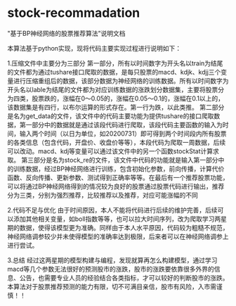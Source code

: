 # stock-recommadation
"基于BP神经网络的股票推荐算法”说明文档

本算法基于python实现，现将代码主要实现过程进行说明如下：

1.压缩文件中主要分为三部分
第一部分，所有以时间数字为开头名以train为结尾的文件都为通过tushare接口爬取的数据，是每只股票的macd、kdjk、kdjj三个变量进行压缩重组后的数据，该部分数据为神经网络的训练数据。所有以时间数字为开头名以lable为结尾的文件都为对应训练数据的涨跌划分数据集，主要将股票分为四类，股票跌的，涨幅在0～0.05的，涨幅在0.05～0.1的，涨幅在0.1以上的，该数据集是有四行，以布尔运算的形式存在。第一行为跌，以此类推。
第二部分是名为get_data的文件，该文件中的代码主要功能为提供tushare的接口爬取数据，第一部分中的数据就是通过该段代码进行爬取，该段代码主要函数的输入为时间，输入两个时间（以日为单位，如20200731）即可得到两个时间段内所有股票的各类信息（包含代码，开盘价、收盘价等等），本段代码为爬取一周数据，后续可以改动。macd、kdj等变量可以通过该文件中的另一个函数stockStat计算求取。
第三部分是名为stock_re的文件，该文件中代码的功能就是输入第一部分中的训练数据，经过BP神经网络进行训练，包含初始化参数，前向传播，计算代价函数、反向传播、更新参数、测试得到正确率等等。在最后有一个推荐股票功能，可以将通过BP神经网络得到的情况较为良好的股票通过股票代码进行输出，推荐分为三类，分别为强烈推荐，比较推荐以及推荐，对应可能涨幅的不同

2.代码不足与优化
由于时间原因，本人不能将代码进行后续的维护完善，后续可以添加其他相关变量，如boll指数等等，也可以拉大时间序列，改为爬取学习两星期的数据，使得该模型更为准确。同样由于本人水平原因，代码较为粗糙不规范，神经网络调参较少并未使得模型的准确率达到极限，后来者可以在神经网络调参上进行尝试。

3.总结
经过这两星期的模型构建与编程，发现就算再怎么构建模型，通过学习macd等几个参数无法很好的预测股市的涨跌，股市的涨跌要依靠很多外界的信息、公告，也需要专业人员的经验结合各类指标，才可以较好的判断股市的涨跌。本算法对于股票推荐预测的能力有限，切不可满目亲信，股市有风险，入市需谨慎！！
